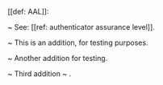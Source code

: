 [[def: AAL]]:

~ See: [[ref: authenticator assurance level]].

~ This is an addition, for testing purposes.

~ Another addition for testing.

~ Third addition
~ .
